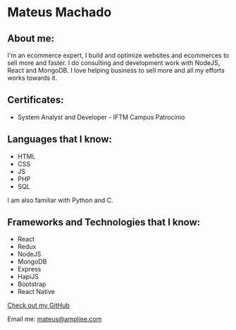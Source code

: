 # Mateus Machado

## About me:

I'm an ecommerce expert, I build and optimize websites and ecommerces to sell more and faster.
I do consulting and development work with NodeJS, React and MongoDB.
I love helping business to sell more and all my efforts works towards it.

## Certificates:
- System Analyst and Developer - IFTM Campus Patrocínio

## Languages that I know:

- HTML
- CSS
- JS
- PHP
- SQL

I am also familiar with Python and C.

## Frameworks and Technologies that I know:

- React
- Redux
- NodeJS
- MongoDB
- Express
- HapiJS
- Bootstrap
- React Native


[Check out my GitHub](https://github.com/mateusfmachado)

Email me: mateus@ampliee.com